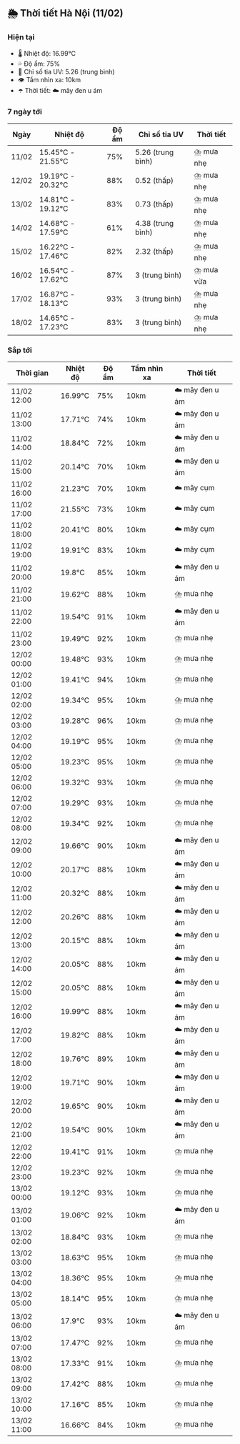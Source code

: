 ## 🌦️ Thời tiết Hà Nội (11/02)

### Hiện tại

- 🌡️ Nhiệt độ: 16.99℃
- 💦 Độ ẩm: 75%
- 🌟 Chỉ số tia UV: 5.26 (trung bình)
- 👁️ Tầm nhìn xa: 10km
- ☂️ Thời tiết: ☁️ mây đen u ám

### 7 ngày tới

| Ngày | Nhiệt độ | Độ ẩm | Chỉ số tia UV | Thời tiết |
| --- | --- | --- | --- | --- |
| 11/02 | 15.45℃ - 21.55℃ | 75% | 5.26 (trung bình) | ⛈️ mưa nhẹ |
| 12/02 | 19.19℃ - 20.32℃ | 88% | 0.52 (thấp) | ⛈️ mưa nhẹ |
| 13/02 | 14.81℃ - 19.12℃ | 83% | 0.73 (thấp) | ⛈️ mưa nhẹ |
| 14/02 | 14.68℃ - 17.59℃ | 61% | 4.38 (trung bình) | ⛈️ mưa nhẹ |
| 15/02 | 16.22℃ - 17.46℃ | 82% | 2.32 (thấp) | ⛈️ mưa nhẹ |
| 16/02 | 16.54℃ - 17.62℃ | 87% | 3 (trung bình) | ⛈️ mưa vừa |
| 17/02 | 16.87℃ - 18.13℃ | 93% | 3 (trung bình) | ⛈️ mưa nhẹ |
| 18/02 | 14.65℃ - 17.23℃ | 83% | 3 (trung bình) | ⛈️ mưa nhẹ |

### Sắp tới

| Thời gian | Nhiệt độ | Độ ẩm | Tầm nhìn xa | Thời tiết |
| --- | --- | --- | --- | --- |
| 11/02 12:00 | 16.99℃ | 75% | 10km | ☁️ mây đen u ám |
| 11/02 13:00 | 17.71℃ | 74% | 10km | ☁️ mây đen u ám |
| 11/02 14:00 | 18.84℃ | 72% | 10km | ☁️ mây đen u ám |
| 11/02 15:00 | 20.14℃ | 70% | 10km | ☁️ mây đen u ám |
| 11/02 16:00 | 21.23℃ | 70% | 10km | ☁️ mây cụm |
| 11/02 17:00 | 21.55℃ | 73% | 10km | ☁️ mây cụm |
| 11/02 18:00 | 20.41℃ | 80% | 10km | ☁️ mây cụm |
| 11/02 19:00 | 19.91℃ | 83% | 10km | ☁️ mây cụm |
| 11/02 20:00 | 19.8℃ | 85% | 10km | ☁️ mây đen u ám |
| 11/02 21:00 | 19.62℃ | 88% | 10km | ⛈️ mưa nhẹ |
| 11/02 22:00 | 19.54℃ | 91% | 10km | ☁️ mây đen u ám |
| 11/02 23:00 | 19.49℃ | 92% | 10km | ⛈️ mưa nhẹ |
| 12/02 00:00 | 19.48℃ | 93% | 10km | ⛈️ mưa nhẹ |
| 12/02 01:00 | 19.41℃ | 94% | 10km | ⛈️ mưa nhẹ |
| 12/02 02:00 | 19.34℃ | 95% | 10km | ⛈️ mưa nhẹ |
| 12/02 03:00 | 19.28℃ | 96% | 10km | ⛈️ mưa nhẹ |
| 12/02 04:00 | 19.19℃ | 95% | 10km | ⛈️ mưa nhẹ |
| 12/02 05:00 | 19.23℃ | 95% | 10km | ⛈️ mưa nhẹ |
| 12/02 06:00 | 19.32℃ | 93% | 10km | ⛈️ mưa nhẹ |
| 12/02 07:00 | 19.29℃ | 93% | 10km | ⛈️ mưa nhẹ |
| 12/02 08:00 | 19.34℃ | 92% | 10km | ⛈️ mưa nhẹ |
| 12/02 09:00 | 19.66℃ | 90% | 10km | ☁️ mây đen u ám |
| 12/02 10:00 | 20.17℃ | 88% | 10km | ☁️ mây đen u ám |
| 12/02 11:00 | 20.32℃ | 88% | 10km | ☁️ mây đen u ám |
| 12/02 12:00 | 20.26℃ | 88% | 10km | ☁️ mây đen u ám |
| 12/02 13:00 | 20.15℃ | 88% | 10km | ☁️ mây đen u ám |
| 12/02 14:00 | 20.05℃ | 88% | 10km | ☁️ mây đen u ám |
| 12/02 15:00 | 20.05℃ | 88% | 10km | ☁️ mây đen u ám |
| 12/02 16:00 | 19.99℃ | 88% | 10km | ☁️ mây đen u ám |
| 12/02 17:00 | 19.82℃ | 88% | 10km | ☁️ mây đen u ám |
| 12/02 18:00 | 19.76℃ | 89% | 10km | ☁️ mây đen u ám |
| 12/02 19:00 | 19.71℃ | 90% | 10km | ☁️ mây đen u ám |
| 12/02 20:00 | 19.65℃ | 90% | 10km | ☁️ mây đen u ám |
| 12/02 21:00 | 19.54℃ | 90% | 10km | ☁️ mây đen u ám |
| 12/02 22:00 | 19.41℃ | 91% | 10km | ⛈️ mưa nhẹ |
| 12/02 23:00 | 19.23℃ | 92% | 10km | ⛈️ mưa nhẹ |
| 13/02 00:00 | 19.12℃ | 93% | 10km | ⛈️ mưa nhẹ |
| 13/02 01:00 | 19.06℃ | 92% | 10km | ☁️ mây đen u ám |
| 13/02 02:00 | 18.84℃ | 93% | 10km | ⛈️ mưa nhẹ |
| 13/02 03:00 | 18.63℃ | 95% | 10km | ⛈️ mưa nhẹ |
| 13/02 04:00 | 18.36℃ | 95% | 10km | ⛈️ mưa nhẹ |
| 13/02 05:00 | 18.14℃ | 95% | 10km | ⛈️ mưa nhẹ |
| 13/02 06:00 | 17.9℃ | 93% | 10km | ☁️ mây đen u ám |
| 13/02 07:00 | 17.47℃ | 92% | 10km | ⛈️ mưa nhẹ |
| 13/02 08:00 | 17.33℃ | 91% | 10km | ⛈️ mưa nhẹ |
| 13/02 09:00 | 17.42℃ | 88% | 10km | ⛈️ mưa nhẹ |
| 13/02 10:00 | 17.16℃ | 85% | 10km | ⛈️ mưa nhẹ |
| 13/02 11:00 | 16.66℃ | 84% | 10km | ⛈️ mưa nhẹ |
